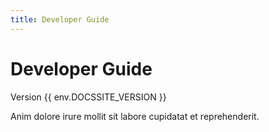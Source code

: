 ```yaml
---
title: Developer Guide
---
```


# Developer Guide

Version {{ env.DOCSSITE_VERSION }}

Anim dolore irure mollit sit labore cupidatat et reprehenderit.